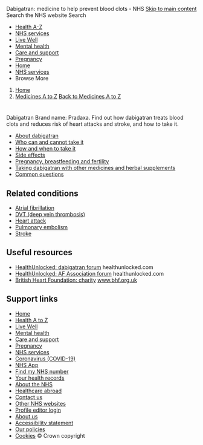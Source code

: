 
Dabigatran: medicine to help prevent blood clots - NHS
[Skip to main content](#maincontent)
Search the NHS website
Search
* [Health A-Z](/conditions/)
* [NHS services](/nhs-services/)
* [Live Well](/live-well/)
* [Mental health](/mental-health/)
* [Care and support](/conditions/social-care-and-support-guide/)
* [Pregnancy](/pregnancy/)
* [Home](/)
* [NHS services](/nhs-services/)
* Browse
 More
1. [Home](/)
2. [Medicines A to Z](/medicines/)
[Back to 
 Medicines A to Z](/medicines/) 
# 
 
 Dabigatran
 Brand name: Pradaxa. Find out how dabigatran treats blood clots and reduces risk of heart attacks and stroke, and how to take it.
 
* [About dabigatran](https://www.nhs.uk/medicines/dabigatran/about-dabigatran/)
* [Who can and cannot take it](https://www.nhs.uk/medicines/dabigatran/who-can-and-cannot-take-dabigatran/)
* [How and when to take it](https://www.nhs.uk/medicines/dabigatran/how-and-when-to-take-dabigatran/)
* [Side effects](https://www.nhs.uk/medicines/dabigatran/side-effects-of-dabigatran/)
* [Pregnancy, breastfeeding and fertility](https://www.nhs.uk/medicines/dabigatran/pregnancy-breastfeeding-and-fertility-while-taking-dabigatran/)
* [Taking dabigatran with other medicines and herbal supplements](https://www.nhs.uk/medicines/dabigatran/taking-dabigatran-with-other-medicines-and-herbal-supplements/)
* [Common questions](https://www.nhs.uk/medicines/dabigatran/common-questions-about-dabigatran/)
## Related conditions
* [Atrial fibrillation](https://www.nhs.uk/conditions/atrial-fibrillation/)
* [DVT (deep vein thrombosis)](https://www.nhs.uk/conditions/deep-vein-thrombosis-dvt/)
* [Heart attack](https://www.nhs.uk/conditions/heart-attack/)
* [Pulmonary embolism](https://www.nhs.uk/conditions/pulmonary-embolism/)
* [Stroke](https://www.nhs.uk/conditions/stroke/)
## Useful resources
* [HealthUnlocked: dabigatran forum](https://healthunlocked.com/tag/dabigatran) 
healthunlocked.com
* [HealthUnlocked: AF Association forum](https://healthunlocked.com/afassociation) 
healthunlocked.com
* [British Heart Foundation: charity](https://www.bhf.org.uk/informationsupport/heart-matters-magazine/medical/drug-cabinet/novel-anticoagulants) 
www.bhf.org.uk
## Support links
* [Home](/)
* [Health A to Z](/conditions/)
* [Live Well](/live-well/)
* [Mental health](/mental-health/)
* [Care and support](/conditions/social-care-and-support-guide/)
* [Pregnancy](/pregnancy/)
* [NHS services](/nhs-services/)
* [Coronavirus (COVID-19)](/conditions/coronavirus-covid-19/)
* [NHS App](/nhs-app/)
* [Find my NHS number](/nhs-services/online-services/find-nhs-number/)
* [Your health records](/using-the-nhs/about-the-nhs/your-health-records/)
* [About the NHS](/using-the-nhs/about-the-nhs/)
* [Healthcare abroad](/using-the-nhs/healthcare-abroad/apply-for-a-free-uk-global-health-insurance-card-ghic/)
* [Contact us](/contact-us/)
* [Other NHS websites](/nhs-sites/)
* [Profile editor login](/our-policies/profile-editor-login/)
* [About us](/about-us/)
* [Accessibility statement](/accessibility-statement/)
* [Our policies](/our-policies/)
* [Cookies](/our-policies/cookies-policy/)
© Crown copyright
